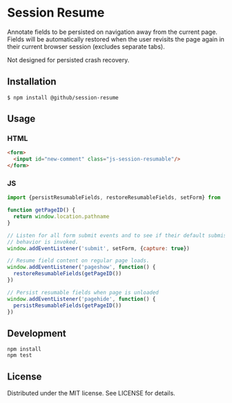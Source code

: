 # Session Resume

Annotate fields to be persisted on navigation away from the current page.
Fields will be automatically restored when the user revisits the page
again in their current browser session (excludes separate tabs).

Not designed for persisted crash recovery.

## Installation

```
$ npm install @github/session-resume
```

## Usage

### HTML

``` html
<form>
  <input id="new-comment" class="js-session-resumable"/>
</form>
```

### JS

```js
import {persistResumableFields, restoreResumableFields, setForm} from '@github/session-resume'

function getPageID() {
  return window.location.pathname
}

// Listen for all form submit events and to see if their default submission
// behavior is invoked.
window.addEventListener('submit', setForm, {capture: true})

// Resume field content on regular page loads.
window.addEventListener('pageshow', function() {
  restoreResumableFields(getPageID())
})

// Persist resumable fields when page is unloaded
window.addEventListener('pagehide', function() {
  persistResumableFields(getPageID())
})
```

## Development

```
npm install
npm test
```

## License

Distributed under the MIT license. See LICENSE for details.
